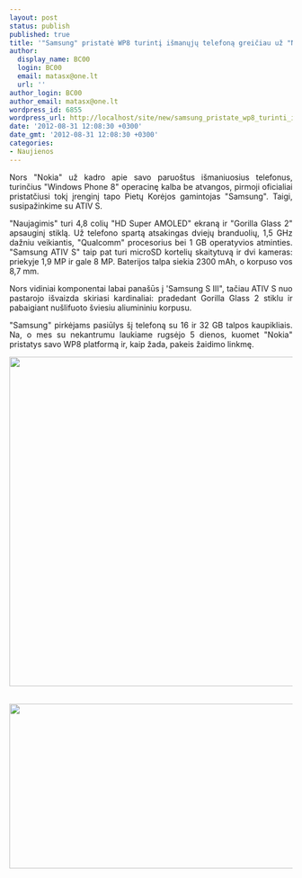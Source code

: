 ```yaml
---
layout: post
status: publish
published: true
title: '"Samsung" pristatė WP8 turintį išmanųjų telefoną greičiau už "Nokia"'
author:
  display_name: BC00
  login: BC00
  email: matasx@one.lt
  url: ''
author_login: BC00
author_email: matasx@one.lt
wordpress_id: 6855
wordpress_url: http://localhost/site/new/samsung_pristate_wp8_turinti_ismanuju_telefona_greiciau_uz_nokia/
date: '2012-08-31 12:08:30 +0300'
date_gmt: '2012-08-31 12:08:30 +0300'
categories:
- Naujienos
---
```

<p style="text-align: justify;">
	Nors &quot;Nokia&quot; už kadro apie savo paruo&scaron;tus i&scaron;maniuosius telefonus, turinčius &quot;Windows Phone 8&quot; operacinę kalba be atvangos, pirmoji oficialiai pristatčiusi tokį įrenginį tapo Pietų Korėjos gamintojas &quot;Samsung&quot;. Taigi, susipažinkime su ATIV S.</p>
<p style="text-align: justify;">
	&quot;Naujagimis&quot; turi 4,8 colių &quot;HD Super AMOLED&quot; ekraną ir &quot;Gorilla Glass 2&quot; apsauginį stiklą. Už telefono spartą atsakingas dviejų branduolių, 1,5 GHz dažniu veikiantis, &quot;Qualcomm&quot; procesorius bei 1 GB operatyvios atminties. &quot;Samsung ATIV S&quot; taip pat turi microSD kortelių skaitytuvą ir dvi kameras: priekyje 1,9 MP ir gale 8 MP. Baterijos talpa siekia 2300 mAh, o korpuso vos 8,7 mm.</p>
<p style="text-align: justify;">
	Nors vidiniai komponentai labai pana&scaron;ūs į &#39;Samsung S III&quot;, tačiau ATIV S nuo pastarojo i&scaron;vaizda skiriasi kardinaliai: pradedant Gorilla Glass 2 stiklu ir pabaigiant nu&scaron;lifuoto &scaron;viesiu aliumininiu korpusu.</p>
<p style="text-align: justify;">
	&quot;Samsung&quot; pirkėjams pasiūlys &scaron;į telefoną su 16 ir 32 GB talpos kaupikliais. Na, o mes su nekantrumu laukiame rugsėjo 5 dienos, kuomet &quot;Nokia&quot; pristatys savo WP8 platformą ir, kaip žada, pakeis žaidimo linkmę.</p>
<p style="text-align: justify;">
	<img alt="" src="http://technews.lt/userfiles/samsung ATIVS.jpg" style="width: 520px; height: 586px;" /></p>
<p style="text-align: justify;">
	<br />
	<img alt="" src="http://technews.lt/userfiles/Samsung ATIVS(2).jpg" style="width: 520px; height: 293px;" /></p>

